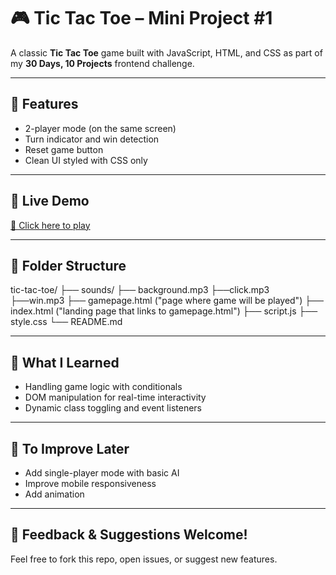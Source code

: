 
# 🎮 Tic Tac Toe – Mini Project #1

A classic **Tic Tac Toe** game built with JavaScript, HTML, and CSS as part of my **30 Days, 10 Projects** frontend challenge.

---

## 📌 Features

- 2-player mode (on the same screen)
- Turn indicator and win detection
- Reset game button
- Clean UI styled with CSS only

---

## 🚀 Live Demo

[🔗 Click here to play](https://day-1-tic-tac-toe.netlify.app/)

---

## 📁 Folder Structure
tic-tac-toe/
├── sounds/
    ├── background.mp3
    ├──click.mp3
    ├──win.mp3
├── gamepage.html ("page where game will be played")
├── index.html  ("landing page that links to gamepage.html")
├── script.js 
├── style.css
└── README.md 

---

## 🧠 What I Learned

- Handling game logic with conditionals
- DOM manipulation for real-time interactivity
- Dynamic class toggling and event listeners

---

## 📌 To Improve Later
- Add single-player mode with basic AI
- Improve mobile responsiveness
- Add animation

---

## 🙌 Feedback & Suggestions Welcome!

Feel free to fork this repo, open issues, or suggest new features.

